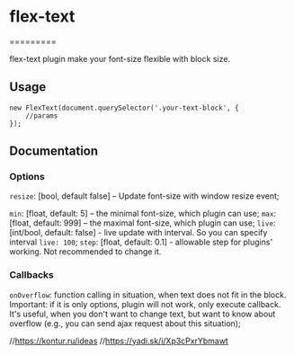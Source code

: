 # flex-text
=========

flex-text plugin make your font-size flexible with block size.

## Usage
```javasscript
new FlexText(document.querySelector('.your-text-block', {
    //params
});
```

## Documentation
### Options
`resize`: [bool, default false] – Update font-size with window resize event;

`min`: [float, default: 5] – the minimal font-size, which plugin can use;
`max`: [float, default: 999] – the maximal font-size, which plugin can use;
`live`: [int/bool, default: false] - live update with interval. So you can specify interval `live: 100`;
`step`: [float, default: 0.1] - allowable step for plugins' working. Not recommended to change it.

### Callbacks
`onOverflow`: function calling in situation, when text does not fit in the block. Important: if it is only options, plugin will not work, only execute callback.
It's useful, when you don't want to change text, but want to know about overflow (e.g., you can send ajax request about this situation);

//https://kontur.ru/ideas
//https://yadi.sk/i/Xp3cPxrYbmawt

